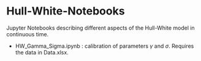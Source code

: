 # Hull-White-Notebooks
Jupyter Notebooks describing different aspects of the Hull-White model in continuous time.
- HW_Gamma_Sigma.ipynb : calibration of parameters $\gamma$ and $\sigma$. Requires the data in Data.xlsx.
